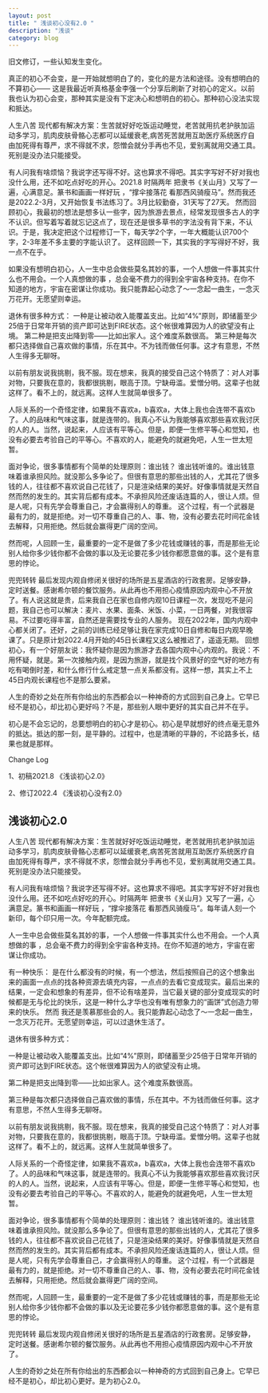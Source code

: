 ```yaml
---
layout: post
title: " 浅谈初心没有2.0 "
description: "浅谈"
category: blog
---
```



旧文修订，一些认知发生变化。

真正的初心不会变，是一开始就想明白了的，变化的是方法和途径。没有想明白的 不算初心—— 这是我最近听真格基金李强一个分享后刷新了对初心的定义。以前我也认为初心会变，那种其实是没有下定决心和想明白的初心。那种初心没法实现和抵达。

人生八苦 现代都有解决方案：生苦就好好吃饭运动睡觉，老苦就用抗老护肤加运动多学习，肌肉皮肤骨骼心志都可以延缓衰老,病苦死苦就用互助医疗系统医疗自由加死得有尊严，求不得就不求，怨憎会就分手再也不见，爱别离就用交通工具。死别是没办法只能接受。

有人问我有啥烦恼？我说字还写得不好。这也算求不得吧。其实字写好不好对我也没什么用，还不如吃点好吃的开心。2021.8 时隔两年 把隶书《关山月》又写了一遍，心满意足。篆书和画画一样好玩 ，“撑伞接落花 看那西风骑瘦马”。然而我还是2022.2-3月，又开始恢复书法练习了。3月比较勤奋，31天写了27天。
然而回顾初心，我最初的想法是想多认一些字，因为旅游去景点，经常发现很多古人的字不认识。但写着写着就忘记这点了，现在还是很多草书的字法没有背下来，不认识。于是，我决定把这个过程修订一下，每天学2个字，一年大概能认识700个字，2-3年差不多主要的字能认识了。
这样回顾一下，其实我的字写得好不好，我一点不在乎。


如果没有想明白初心，人一生中总会做些莫名其妙的事，一个人想做一件事其实什么也不用会。一个人真想做的事 ，总会毫不费力的得到全宇宙各种支持。在你不知道的地方，宇宙在密谋让你成功。我只能靠起心动念了～一念起一曲生，一念灭万花开。无愿望则幸运。


退休有很多种方式：
一种是让被动收入能覆盖支出。比如“4%”原则，即储蓄至少25倍于日常年开销的资产即可达到FIRE状态。这个帐很难算因为人的欲望没有止境。
第二种是把支出降到零——比如出家人。这个难度系数很高。
第三种是每次都只选择做自己喜欢做的事情，乐在其中。不为钱而做任何事。这才有意思，不然人生得多无聊呀。

以前有朋友说我挑剔，我不服。现在想来，我真的接受自己这个特质了：对人对事对物，只要我在意的，我都很挑剔，眼高于顶。宁缺毋滥。爱憎分明。这辈子也就这样了。看不上的，就远离。这样人生就简单很多了。

人际关系的一个奇怪定律，如果我不喜欢a，b喜欢a，大体上我也会连带不喜欢b了。人的品味和气味这事，就是连带的。我真心不认为我能够喜欢那些喜欢我讨厌的人的人。当然，说起来，人应该有平等心。但是，即便一生修平等心和觉知，也没有必要去考验自己的平等心。不喜欢的人，能避免的就避免吧，人生一世太短暂。

面对争论，很多事情都有个简单的处理原则：谁出钱？ 谁出钱听谁的。谁出钱意味着谁承担风险。就没那么多争论了。但很有意思的那些出钱的人，尤其花了很多钱的人，往往都不喜欢说自己花钱了，只是渲染结果的美好。好像事情就是天然自然而然的发生的。其实背后都有成本。不承担风险还废话连篇的人，很让人烦。但是人呢，只有先学会尊重自己，才会赢得别人的尊重。 这个过程，有一个武器是最有力的，就是拒绝。对一切不尊重自己的人、事、物，没有必要去花时间花金钱去解释，只用拒绝。然后就会赢得更广阔的空间。

然而呢，人回顾一生，最重要的一定不是做了多少花钱或赚钱的事，而是那些无论别人给你多少钱你都不会做的事以及无论要花多少钱你都愿意做的事。这个是有意思的悖论。

兜兜转转 最后发现内观自修闭关很好的场所是五星酒店的行政套房。足够安静，定时送餐。感谢希尔顿的餐饮服务。从此再也不用担心疫情原因内观中心不开放了。有人说这就是贵，后来我自己在家也自修内观10日课程一次，发现吃不是问题，我自己也可以解决：麦片、水果、面条、米饭、小菜，一日两餐，对我很容易。不过要吃得丰富，自然还是需要找专业的人服务。
现在2022年，国内内观中心都关闭了。还好，之前的训练已经足够让我在家完成10日自修和每日内观早晚课了。只是原计划2022.4月开始的45日长课程又这么被推迟了，遥遥无期。
回想初心，有一个好朋友说：我怀疑你是因为旅游才去各国内观中心内观的。我说：不用怀疑，就是。第一次接触内观，是因为旅游，就是找个风景好的空气好的地方有吃有喝倒时差，和什么修行什么戒定慧一点关系都没有。这样一想，其实上不上45日内观长课程也不是那么要紧。

人生的奇妙之处在所有你给出的东西都会以一种神奇的方式回到自己身上。它早已经不是初心，却比初心更好吗？不是，那些别人眼中更好的其实自己并不在乎。

初心是不会忘记的，总要想明白的初心才是初心。初心是早就想好的终点毫无意外的抵达。抵达的那一刻，是平静的。过程中，也是清晰的平静的，不论路多长，结果也就是那样。

Change Log

1、初稿2021.8 《浅谈初心2.0》

2、修订2022.4 《浅谈初心没有2.0》

## 浅谈初心2.0

人生八苦 现代都有解决方案：生苦就好好吃饭运动睡觉，老苦就用抗老护肤加运动多学习，肌肉皮肤骨骼心志都可以延缓衰老,病苦死苦就用互助医疗系统医疗自由加死得有尊严，求不得就不求，怨憎会就分手再也不见，爱别离就用交通工具。死别是没办法只能接受。



有人问我有啥烦恼？我说字还写得不好。这也算求不得吧。其实字写好不好对我也没什么用。还不如吃点好吃的开心。时隔两年 把隶书《关山月》又写了一遍，心满意足。篆书和画画一样好玩 ，“撑伞接落花 看那西风骑瘦马”。每年请人刻一个新印，每个印只用一次。今年配额完成。



人一生中总会做些莫名其妙的事，一个人想做一件事其实什么也不用会。一个人真想做的事 ，总会毫不费力的得到全宇宙各种支持。在你不知道的地方，宇宙在密谋让你成功。

有一种快乐： 是在什么都没有的时候，有一个想法，然后按照自己的这个想象出来的画面一点点的找各种资源去填充内容，一点点的去看它变成现实。最后出来的结果，一定会和想象的有差异，但不论有啥差异，当它最关键的部分变成现实的时候都是无与伦比的快乐，这是一种什么才华也没有唯有想象力的“画饼”式创造力带来的快乐。
然而 我还是羡慕那些会的人。我只能靠起心动念了～一念起一曲生，一念灭万花开。无愿望则幸运，可以过退休生活了。


退休有很多种方式：

一种是让被动收入能覆盖支出。比如“4%”原则，即储蓄至少25倍于日常年开销的资产即可达到FIRE状态。这个帐很难算因为人的欲望没有止境。

第二种是把支出降到零——比如出家人。这个难度系数很高。

第三种是每次都只选择做自己喜欢做的事情，乐在其中。不为钱而做任何事。这才有意思，不然人生得多无聊呀。



以前有朋友说我挑剔，我不服。现在想来，我真的接受自己这个特质了：对人对事对物，只要我在意的，我都很挑剔，眼高于顶。宁缺毋滥。爱憎分明。这辈子也就这样了。看不上的，就远离。这样人生就简单很多了。



人际关系的一个奇怪定律，如果我不喜欢a，b喜欢a，大体上我也会连带不喜欢b了。人的品味和气味这事，就是连带的。我真心不认为我能够喜欢那些喜欢我讨厌的人的人。当然，说起来，人应该有平等心。但是，即便一生修平等心和觉知，也没有必要去考验自己的平等心。不喜欢的人，能避免的就避免吧，人生一世太短暂。



面对争论，很多事情都有个简单的处理原则：谁出钱？ 谁出钱听谁的。谁出钱意味着谁承担风险。就没那么多争论了。但很有意思的那些出钱的人，尤其花了很多钱的人，往往都不喜欢说自己花钱了，只是渲染结果的美好。好像事情就是天然自然而然的发生的。其实背后都有成本。不承担风险还废话连篇的人，很让人烦。但是人呢，只有先学会尊重自己，才会赢得别人的尊重。 这个过程，有一个武器是最有力的，就是拒绝。对一切不尊重自己的人、事、物，没有必要去花时间花金钱去解释，只用拒绝。然后就会赢得更广阔的空间。



然而呢，人回顾一生，最重要的一定不是做了多少花钱或赚钱的事，而是那些无论别人给你多少钱你都不会做的事以及无论要花多少钱你都愿意做的事。这个是有意思的悖论。



兜兜转转 最后发现内观自修闭关很好的场所是五星酒店的行政套房。足够安静，定时送餐。感谢希尔顿的餐饮服务。从此再也不用担心疫情原因内观中心不开放了。



人生的奇妙之处在所有你给出的东西都会以一种神奇的方式回到自己身上。它早已经不是初心，却比初心更好。是为初心2.0。
